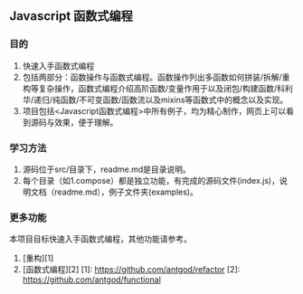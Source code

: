 ## Javascript 函数式编程
  ### 目的

  1. 快速入手函数式编程
  2. 包括两部分：函数操作与函数式编程。函数操作列出多函数如何拼装/拆解/重构等复杂操作，函数式编程介绍高阶函数/变量作用于以及闭包/构建函数/科利华/递归/纯函数/不可变函数/函数流以及mixins等函数式中的概念以及实现。
  3. 项目包括<Javascript函数式编程>中所有例子，均为精心制作，网页上可以看到源码与效果，便于理解。

  ### 学习方法

  1. 源码位于src/目录下，readme.md是目录说明。
  2. 每个目录（如1.compose）都是独立功能，有完成的源码文件(index.js)，说明文档（readme.md），例子文件夹(examples)。

  ### 更多功能
  本项目目标快速入手函数式编程，其他功能请参考。

  1. [重构][1]
  2. [函数式编程][2]
    [1]: https://github.com/antgod/refactor
    [2]: https://github.com/antgod/functional



